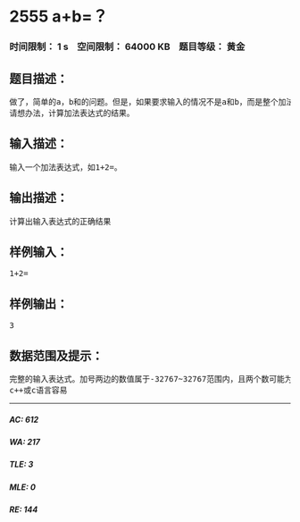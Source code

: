 # 2555 a+b=？   
### 时间限制： 1 s&nbsp;&nbsp;&nbsp;&nbsp;空间限制： 64000 KB&nbsp;&nbsp;&nbsp;&nbsp;题目等级： 黄金  
## 题目描述：  

<pre>
做了，简单的a，b和的问题。但是，如果要求输入的情况不是a和b，而是整个加法表达式呢？   
请想办法，计算加法表达式的结果。
</pre>
  
  
## 输入描述：  

<pre>
输入一个加法表达式，如1+2=。
</pre>
  
  
## 输出描述：  

<pre>
计算出输入表达式的正确结果
</pre>
  
  
## 样例输入：  

<pre>
1+2=
</pre>
  
  
## 样例输出：  

<pre>
3
</pre>
  
  
## 数据范围及提示：  

<pre>
完整的输入表达式。加号两边的数值属于-32767~32767范围内，且两个数可能为负数
c++或c语言容易
</pre>
  
  
***  

##### AC: 612  
##### WA: 217  
##### TLE: 3  
##### MLE: 0  
##### RE: 144  
